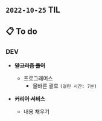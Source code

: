 ## `2022-10-25` TIL

## 📋 To do

### DEV

+ ~~**알고리즘 풀이**~~
  + 프로그래머스
    + 올바른 괄호 `(걸린 시간: 7분)`

+ ~~**커리어 서비스**~~
  + 내용 채우기